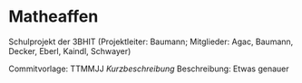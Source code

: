 # Matheaffen
Schulprojekt der 3BHIT (Projektleiter: Baumann; Mitglieder: Agac, Baumann, Decker, Eberl, Kaindl, Schwayer)

Commitvorlage: TTMMJJ *Kurzbeschreibung* 
          Beschreibung: Etwas genauer
